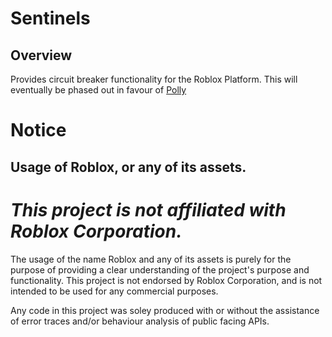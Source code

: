 # Sentinels

## Overview

Provides circuit breaker functionality for the Roblox Platform.
This will eventually be phased out in favour of [Polly](https://github.com/App-vNext/Polly)

# Notice

## Usage of Roblox, or any of its assets.

# ***This project is not affiliated with Roblox Corporation.***

The usage of the name Roblox and any of its assets is purely for the purpose of providing a clear understanding of the project's purpose and functionality. This project is not endorsed by Roblox Corporation, and is not intended to be used for any commercial purposes.

Any code in this project was soley produced with or without the assistance of error traces and/or behaviour analysis of public facing APIs.
